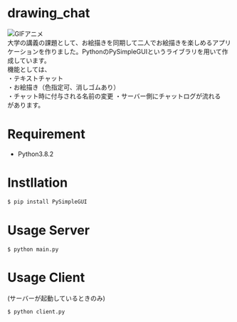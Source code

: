 # drawing_chat
![GIFアニメ](https://raw.githubusercontent.com/wiki/n3xem/drawing_chat/images/drawing_chat.gif)    
大学の講義の課題として、お絵描きを同期して二人でお絵描きを楽しめるアプリケーションを作りました。PythonのPySimpleGUIというライブラリを用いて作成しています。  
機能としては、  
・テキストチャット  
・お絵描き（色指定可、消しゴムあり）  
・チャット時に付与される名前の変更
・サーバー側にチャットログが流れる  
があります。  

# Requirement
* Python3.8.2

# Instllation
```bash
$ pip install PySimpleGUI
```

# Usage Server
```
$ python main.py
```

# Usage Client
(サーバーが起動しているときのみ)
```
$ python client.py
```
